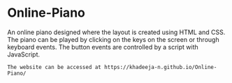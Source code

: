 # Online-Piano

  An online piano designed where the layout is created using HTML and CSS. The piano can be played by clicking on the keys on the screen or through keyboard events. The button events are controlled by a script with JavaScript.
  
    The website can be accessed at https://khadeeja-n.github.io/Online-Piano/
